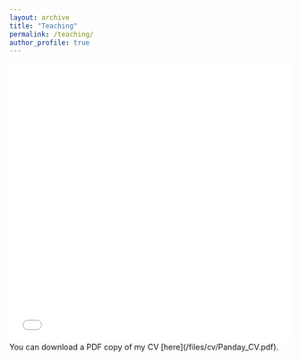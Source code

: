 ```yaml
---
layout: archive
title: "Teaching"
permalink: /teaching/
author_profile: true
---
```


<iframe src="/files/cv/Panday_CV.pdf" width="100%" height="500" frameborder="no" border="0" marginwidth="0" marginheight="0"></iframe>
You can download a PDF copy of my CV [here](/files/cv/Panday_CV.pdf).
